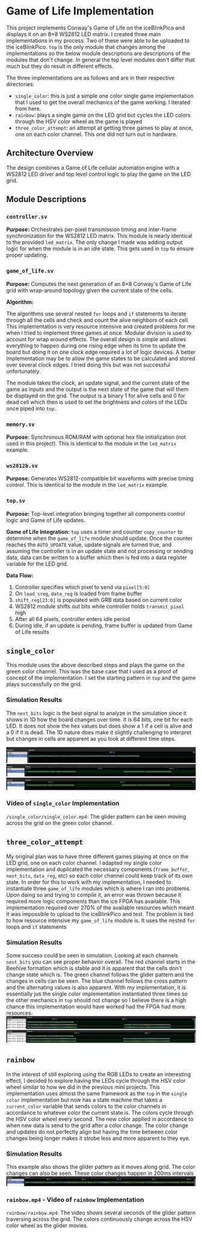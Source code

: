 # Game of Life Implementation

This project implements Conway's Game of Life on the iceBlinkPico and displays it on an 8×8 WS2812 LED matrix. I created three main implementations in my process. Two of these were able to be uploaded to the iceBlinkPico. `top` is the only module that changes among the implementations so the below module descriptions are descriptions of the modules that don't change. In general the top level modules don't differ that much but they do result in different effects.

The three implementations are as follows and are in their respective directories:
- `single_color`: this is just a simple one color single game implementation that I used to get the overall mechanics of the game working. I iterated from here.
- `rainbow`: plays a single game on the LED grid but cycles the LED colors through the HSV color wheel as the game is played
- `three_color_attempt`: an attempt at getting three games to play at once, one on each color channel. This one did not turn out in hardware.

## Architecture Overview

The design combines a Game of Life cellular automaton engine with a WS2812 LED driver and top level control logic to play the game on the LED grid.

## Module Descriptions

### `controller.sv`
**Purpose:** Orchestrates per-pixel transmission timing and inter-frame synchronization for the WS2812 LED matrix. This module is nearly identical to the provided `led_matrix`. The only change I made was adding output logic for when the module is in an idle state. This gets used in `top` to ensure proper updating.

### `game_of_life.sv`
**Purpose:** Computes the next generation of an 8×8 Conway's Game of Life grid with wrap-around topology given the current state of the cells.

**Algorithm:**

The algorithms use several nested `for` loops and `if` statements to iterate through all the cells and check and count the alive neighbors of each cell. This implementation is very resource intensive and created problems for me when I tried to implement three games at once. Modular division is used to account for wrap around effects. The overall design is simple and allows everything to happen during one rising edge when its time to update the board but doing it on one clock edge required a lot of logic devices. A better implementation may be to allow the game states to be calculated and stored over several clock edges. I tried doing this but was not successful unfortunately.

The module takes the clock, an update signal, and the current state of the game as inputs and the output is the next state of the game that will them be displayed on the grid. The output is a binary 1 for alive cells and 0 for dead cell which then is used to set the brightness and colors of the LEDs once piped into `top`.


### `memory.sv`
**Purpose:** Synchronous ROM/RAM with optional hex file initialization (not used in this project). This is identical to the module in the `led_matrix` example.


### `ws2812b.sv`
**Purpose:** Generates WS2812-compatible bit waveforms with precise timing control. This is identical to the module in the `led_matrix` example.

### `top.sv`
**Purpose:** Top-level integration bringing together all components control logic and Game of Life updates.

**Game of Life Integration:**
`top` uses a timer and counter `copy_counter` to determine when the `game_of_life` module should update. Once the counter reaches the `AUTO_UPDATE` value, update signals are turned true, and assuming the controller is in an update state and not processing or sending data, data can be written to a buffer which then is fed into a data register variable for the LED grid.

**Data Flow:**
1. Controller specifies which pixel to send via `pixel[5:0]`
2. On `load_sreg`, `data_reg` is loaded from frame buffer
3. `shift_reg[23:0]` is populated with GRB data based on current color
4. WS2812 module shifts out bits while controller holds `transmit_pixel` high
5. After all 64 pixels, controller enters idle period
6. During idle, if an update is pending, frame buffer is updated from Game of Life results


## `single_color`
This module uses the above described steps and plays the game on the green color channel. This was the base case that I used as a proof of concept of the implementation. I set the starting pattern in `top` and the game plays successfully on the grid.

### Simulation Results
The `next_bits` logic is the best signal to analyze in the simulation since it shows in 1D how the board changes over time. It is 64 bits, one bit for each LED. It does not show the hex values but does show a 1 if a cell is alive and a 0 if it is dead. The 1D nature does make it slightly challenging to interpret but changes in cells are apparent as you look at different time steps. 

![](assets/single_color_0_200.png)
![](assets/single_color_200_400.png)
![](assets/single_color_450_700.png)

### Video of `single_color` Implementation
`/single_color/single_color.mp4`: The glider pattern can be seen moving across the grid on the green color channel.


## `three_color_attempt`
My original plan was to have three different games playing at once on the LED grid, one on each color channel. I adapted my single color implementation and duplicated the necessary components (`frame_buffer`, `next_bits`, `data_reg`, etc) so each color channel could keep track of its own state. In order for this to work with my implementation, I needed to instantiate three `game_of_life` modules which is where I ran into problems. Upon doing so and trying to compile it, an error was thrown because it required more logic components than the ice FPGA has available. This implementation required over 270% of the available resources which meant it was impossible to upload to the iceBlinkPico and test. The problem is tied to how resource intensive my `game_of_life` module is. It uses the nested `for` loops and `if` statements

### Simulation Results
Some success could be seen in simulation. Looking at each channels `next_bits` you can see proper behavior overall. The red channel starts in the Beehive formation which is stable and it is apparent that the cells don't change state which is. The green channel follows the glider pattern and the changes in cells can be seen. The blue channel follows the cross pattern and the alternating values is also apparent. With my implementation, it is essentially jus the single color implementation instantiated three times so the other mechanics in `top` should not change so I believe there is a high chance this implementation would have worked had the FPGA had more resources.
![](assets/three_colors_1.png)
![](assets/three_colors_2.png)

## `rainbow`
In the interest of still exploring using the RGB LEDs to create an interesting effect, I decided to explore having the LEDs cycle through the HSV color wheel similar to how we did in the previous mini projects. This implementation uses almost the same framework as the `top` in the `single color` implementation but now has a state machine that takes a `current_color` variable that sends colors to the color channels in accordance to whatever color the current state is. The colors cycle through the HSV color wheel every second. The new color applied in accordance to when new data is send to the grid after a color change. The color change and updates do not perfectly align but having the time between color changes being longer makes it strobe less and more apparent to they eye.

### Simulation Results
This example also shows the glider pattern as it moves along grid. The color changes can also be seen. These color changes happen in 200ms intervals
![](assets/rainbow_1.png)


### `rainbow.mp4` - Video of `rainbow` Implementation
`rainbow/rainbow.mp4`: The video shows several seconds of the glider pattern traversing across the grid. The colors continuously change across the HSV color wheel as the glider movies.
